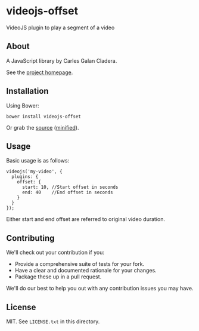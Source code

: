# videojs-offset

VideoJS plugin to play a segment of a video

## About

A JavaScript library by Carles Galan Cladera.

See the [project homepage](http://cladera.github.io/videojs-offset).

## Installation

Using Bower:

    bower install videojs-offset

Or grab the [source](https://github.com/cladera/videojs-offset/dist/videojs-offset.js) ([minified](https://github.com/cladera/videojs-offset/dist/videojs-offset.min.js)).

## Usage

Basic usage is as follows:

    videojs('my-video', {
      plugins: {
        offset: {
          start: 10, //Start offset in seconds
          end: 40    //End offset in seconds
        }
      }
    });

Either start and end offset are referred to original video duration.

## Contributing

We'll check out your contribution if you:

* Provide a comprehensive suite of tests for your fork.
* Have a clear and documented rationale for your changes.
* Package these up in a pull request.

We'll do our best to help you out with any contribution issues you may have.

## License

MIT. See `LICENSE.txt` in this directory.
